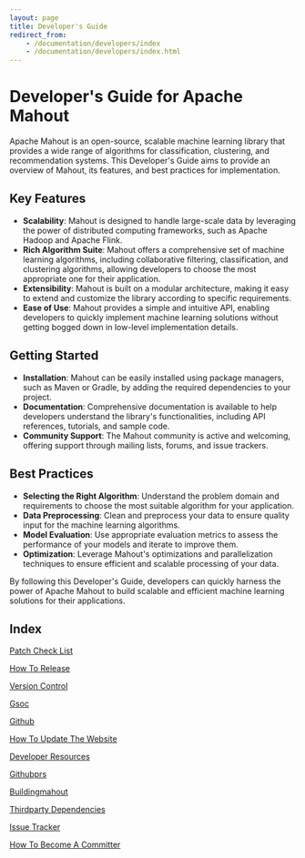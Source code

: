 ```yaml
---
layout: page
title: Developer's Guide
redirect_from:
    - /documentation/developers/index
    - /documentation/developers/index.html
---
```


# Developer's Guide for Apache Mahout

Apache Mahout is an open-source, scalable machine learning library that provides a wide range of algorithms for classification, clustering, and recommendation systems. This Developer's Guide aims to provide an overview of Mahout, its features, and best practices for implementation.

## Key Features

- **Scalability**: Mahout is designed to handle large-scale data by leveraging the power of distributed computing frameworks, such as Apache Hadoop and Apache Flink.
- **Rich Algorithm Suite**: Mahout offers a comprehensive set of machine learning algorithms, including collaborative filtering, classification, and clustering algorithms, allowing developers to choose the most appropriate one for their application.
- **Extensibility**: Mahout is built on a modular architecture, making it easy to extend and customize the library according to specific requirements.
- **Ease of Use**: Mahout provides a simple and intuitive API, enabling developers to quickly implement machine learning solutions without getting bogged down in low-level implementation details.

## Getting Started

- **Installation**: Mahout can be easily installed using package managers, such as Maven or Gradle, by adding the required dependencies to your project.
- **Documentation**: Comprehensive documentation is available to help developers understand the library's functionalities, including API references, tutorials, and sample code.
- **Community Support**: The Mahout community is active and welcoming, offering support through mailing lists, forums, and issue trackers.

## Best Practices

- **Selecting the Right Algorithm**: Understand the problem domain and requirements to choose the most suitable algorithm for your application.
- **Data Preprocessing**: Clean and preprocess your data to ensure quality input for the machine learning algorithms.
- **Model Evaluation**: Use appropriate evaluation metrics to assess the performance of your models and iterate to improve them.
- **Optimization**: Leverage Mahout's optimizations and parallelization techniques to ensure efficient and scalable processing of your data.

By following this Developer's Guide, developers can quickly harness the power of Apache Mahout to build scalable and efficient machine learning solutions for their applications.

## Index

[Patch Check List](patch-check-list.html)

[How To Release](how-to-release.html)

[Version Control](version-control.html)

[Gsoc](gsoc.html)

[Github](github.html)

[How To Update The Website](how-to-update-the-website.html)

[Developer Resources](developer-resources.html)

[Githubprs](githubPRs.html)

[Buildingmahout](buildingmahout.html)

[Thirdparty Dependencies](thirdparty-dependencies.html)

[Issue Tracker](issue-tracker.html)

[How To Become A Committer](how-to-become-a-committer.html)
